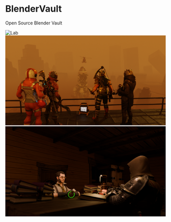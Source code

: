 # BlenderVault
Open Source Blender Vault


![Lab](https://github.com/Tevtongermany/BlenderVault/blob/main/Assets/Finished.png?raw=true)
![AfterOutbreak](https://github.com/Tevtongermany/BlenderVault/blob/main/Assets/Render.png?raw=true)
![Shopkeeper](https://github.com/Tevtongermany/BlenderVault/blob/main/Assets/untitled.png?raw=true)

